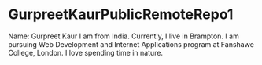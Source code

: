 # GurpreetKaurPublicRemoteRepo1
Name: Gurpreet Kaur
I am from India. Currently, I live in Brampton. I am pursuing Web Development and Internet Applications program at Fanshawe College, London. I love spending time in nature.
